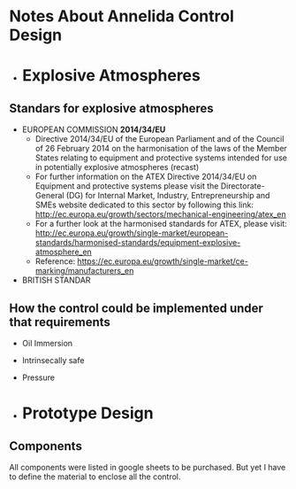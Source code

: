 # Notes About Annelida Control Design 
- # Explosive Atmospheres 


## Standars for explosive atmospheres

* EUROPEAN COMMISSION **2014/34/EU**
    * Directive 2014/34/EU of the European Parliament and of the Council of 26 February 2014 on the harmonisation of the laws of the Member States relating to equipment and protective systems intended for use in potentially explosive atmospheres (recast)
    * For further information on the ATEX Directive 2014/34/EU on Equipment and protective systems please visit the Directorate-General (DG) for Internal Market, Industry, Entrepreneurship and SMEs website dedicated to this sector by following this link: http://ec.europa.eu/growth/sectors/mechanical-engineering/atex_en
    * For a further look at the harmonised standards for ATEX, please visit: http://ec.europa.eu/growth/single-market/european-standards/harmonised-standards/equipment-explosive-atmosphere_en
    * Reference: https://ec.europa.eu/growth/single-market/ce-marking/manufacturers_en
* BRITISH STANDAR

## How the control could be implemented under that requirements

- Oil Immersion
- Intrinsecally safe
- Pressure 


- # Prototype Design

## Components

All components were listed in google sheets to be purchased.
But yet I have to define the material to enclose all the control.
